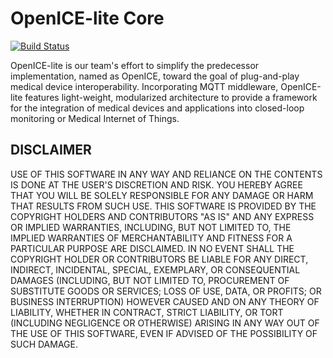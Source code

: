 # OpenICE-lite Core

[![Build Status](https://travis-ci.org/samdware/openice-lite.svg?branch=master)](https://travis-ci.org/samdware/openice-lite)

OpenICE-lite is our team's effort to simplify the predecessor implementation, named as OpenICE, toward the goal of plug-and-play medical device interoperability. Incorporating MQTT middleware, OpenICE-lite features light-weight, modularized architecture to provide a framework for the integration of medical devices and applications into closed-loop monitoring or Medical Internet of Things.

## DISCLAIMER
USE OF THIS SOFTWARE IN ANY WAY AND RELIANCE ON THE CONTENTS IS DONE AT THE USER'S DISCRETION AND RISK. YOU HEREBY AGREE THAT YOU WILL BE SOLELY RESPONSIBLE FOR ANY DAMAGE OR HARM THAT RESULTS FROM SUCH USE. THIS SOFTWARE IS PROVIDED BY THE COPYRIGHT HOLDERS AND CONTRIBUTORS "AS IS" AND ANY EXPRESS OR IMPLIED WARRANTIES, INCLUDING, BUT NOT LIMITED TO, THE IMPLIED WARRANTIES OF MERCHANTABILITY AND FITNESS FOR A PARTICULAR PURPOSE ARE DISCLAIMED. IN NO EVENT SHALL THE COPYRIGHT HOLDER OR CONTRIBUTORS BE LIABLE FOR ANY DIRECT, INDIRECT, INCIDENTAL, SPECIAL, EXEMPLARY, OR CONSEQUENTIAL DAMAGES (INCLUDING, BUT NOT LIMITED TO, PROCUREMENT OF SUBSTITUTE GOODS OR SERVICES; LOSS OF USE, DATA, OR PROFITS; OR BUSINESS INTERRUPTION) HOWEVER CAUSED AND ON ANY THEORY OF LIABILITY, WHETHER IN CONTRACT, STRICT LIABILITY, OR TORT (INCLUDING NEGLIGENCE OR OTHERWISE) ARISING IN ANY WAY OUT OF THE USE OF THIS SOFTWARE, EVEN IF ADVISED OF THE POSSIBILITY OF SUCH DAMAGE.
